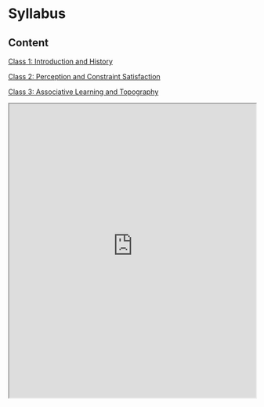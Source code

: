# Syllabus

## Content 

[Class 1: Introduction and History](Class%201/index.md)

[Class 2: Perception and Constraint Satisfaction](Class%202/index.md)

[Class 3: Associative Learning and Topography](Class%203/index.md)


<iframe src="https://princetonuniversity.github.io/NEU-PSY-502/_static/pdf/syllabus-draft.pdf" width="100%" height="600px"></iframe>